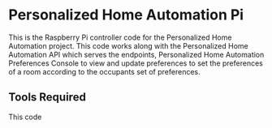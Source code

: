 # Personalized Home Automation Pi

This is the Raspberry Pi controller code for the Personalized Home Automation project. This code works along with the Personalized Home Automation API which serves the endpoints, Personalized Home Automation Preferences Console to view and update preferences to set the preferences of a room according to the occupants set of preferences.

## Tools Required

This code 